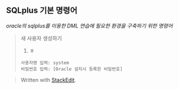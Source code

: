 ## SQLplus 기본 명령어

*oracle의 sqlplus를 이용한 DML 연습에 필요한 환경을 구축하기 위한 명령어*

>새 사용자 생성하기
>1. ㅎ
>```
>사용자명 입력: system
>비밀번호 입력: [Oracle 설치시 등록한 비밀번호]
	
	

> Written with [StackEdit](https://stackedit.io/).
<!--stackedit_data:
eyJoaXN0b3J5IjpbLTEzOTgyOTc1NDQsNjg1MjYwODQ1LDIwNT
c5NjkwNDUsMTgyNzkzMzcyM119
-->